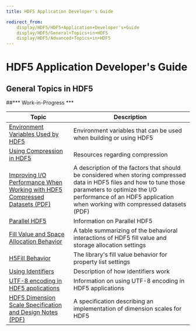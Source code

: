 ```yaml
---
title: HDF5 Application Developer's Guide

redirect_from:
    display/HDF5/HDF5+Application+Developer's+Guide
    display/HDF5/General+Topics+in+HDF5
    display/HDF5/Advanced+Topics+in+HDF5
---
```


# HDF5 Application Developer's Guide

## General Topics in HDF5

##\*\*\* Work-in-Progress \*\*\*

| Topic                         | Description                                                  |
| ----------------------------- | ------------------------------------------------------------ |
| [Environment Variables Used by HDF5]() | Environment variables that can be used when building or using HDF5 |
| [Using Compression in HDF5]() | Resources regarding compression |
| [Improving I/O Performance When Working with HDF5 Compressed Datasets (PDF)](hdf5_topics/HDF5ImprovingIOPerformanceCompressedDatasets.pdf) | A description of the factors that should be considered when storing compressed data in HDF5 files and how to tune those parameters to optimize the I/O performance of an HDF5 application when working with compressed datasets (PDF) |
| [Parallel HDF5]() | Information on Parallel HDF5 |
| [Fill Value and Space Allocation Behavior]() | A table summarizing of the behavioral interactions of HDF5 fill value and storage allocation settings  |
| [H5Fill Behavior]() | The library's fill value behavior for property list settings |
| [Using Identifiers](hdf5_topics/UsingIdentifiers.md) | Description of how identifiers work |
| [UTF-8 encoding in HDF5 applications](hdf5_topics/UsingUTF-8EncodinginHDF5Apps.md) | Information on using UTF-8 encoding in HDF5 applications |
| [HDF5 Dimension Scale Specification and Design Notes (PDF)](hdf5_topics/H5DS_Spec.pdf) | A specification describing an implementation of dimension scales for HDF5 |

